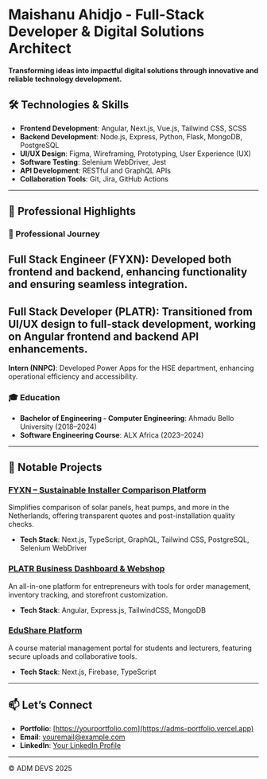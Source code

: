 # Maishanu Ahidjo - Full-Stack Developer & Digital Solutions Architect

**Transforming ideas into impactful digital solutions through innovative and reliable technology development.**

## 🛠 Technologies & Skills
- **Frontend Development**: Angular, Next.js, Vue.js, Tailwind CSS, SCSS
- **Backend Development**: Node.js, Express, Python, Flask, MongoDB, PostgreSQL
- **UI/UX Design**: Figma, Wireframing, Prototyping, User Experience (UX)
- **Software Testing**: Selenium WebDriver, Jest
- **API Development**: RESTful and GraphQL APIs
- **Collaboration Tools**: Git, Jira, GitHub Actions

---

## 🌟 Professional Highlights

### 🚀 Professional Journey
**Full Stack Engineer (FYXN)**: Developed both frontend and backend, enhancing functionality and ensuring seamless integration.
---
**Full Stack Developer (PLATR)**: Transitioned from UI/UX design to full-stack development, working on Angular frontend and backend API enhancements.
---
**Intern (NNPC)**: Developed Power Apps for the HSE department, enhancing operational efficiency and accessibility.

### 🎓 Education
- **Bachelor of Engineering - Computer Engineering**: Ahmadu Bello University (2018–2024)
- **Software Engineering Course**: ALX Africa (2023–2024)

---

## 🚧 Notable Projects
### [FYXN – Sustainable Installer Comparison Platform](https://app.fyxn.nl)
Simplifies comparison of solar panels, heat pumps, and more in the Netherlands, offering transparent quotes and post-installation quality checks.
- **Tech Stack**: Next.js, TypeScript, GraphQL, Tailwind CSS, PostgreSQL, Selenium WebDriver

### [PLATR Business Dashboard & Webshop](https://platr.ng)
An all-in-one platform for entrepreneurs with tools for order management, inventory tracking, and storefront customization.
- **Tech Stack**: Angular, Express.js, TailwindCSS, MongoDB

### [EduShare Platform](https://edu-share-ashy.vercel.app)
A course material management portal for students and lecturers, featuring secure uploads and collaborative tools.
- **Tech Stack**: Next.js, Firebase, TypeScript

---

## 📫 Let’s Connect
- **Portfolio**: [https://yourportfolio.com](https://adms-portfolio.vercel.app)
- **Email**: [youremail@example.com](mailto:maishanu.ahijo@yahoo.com)
- **LinkedIn**: [Your LinkedIn Profile](https://www.linkedin.com/in/maishanu-ahidjo-36bb7b1bb)

---

© ADM DEVS 2025
